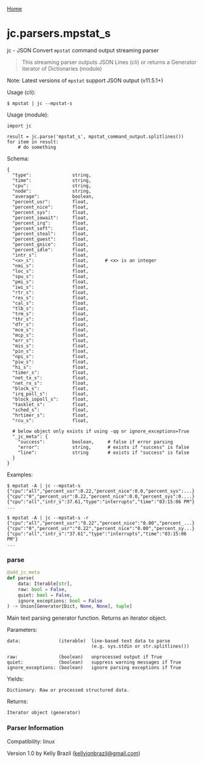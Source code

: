 [Home](https://kellyjonbrazil.github.io/jc/)
<a id="jc.parsers.mpstat_s"></a>

# jc.parsers.mpstat\_s

jc - JSON Convert `mpstat` command output streaming parser

> This streaming parser outputs JSON Lines (cli) or returns a Generator
  iterator of Dictionaries (module)

Note: Latest versions of `mpstat` support JSON output (v11.5.1+)

Usage (cli):

    $ mpstat | jc --mpstat-s

Usage (module):

    import jc

    result = jc.parse('mpstat_s', mpstat_command_output.splitlines())
    for item in result:
        # do something

Schema:

    {
      "type":               string,
      "time":               string,
      "cpu":                string,
      "node":               string,
      "average":            boolean,
      "percent_usr":        float,
      "percent_nice":       float,
      "percent_sys":        float,
      "percent_iowait":     float,
      "percent_irq":        float,
      "percent_soft":       float,
      "percent_steal":      float,
      "percent_guest":      float,
      "percent_gnice":      float,
      "percent_idle":       float,
      "intr_s":             float,
      "<x>_s":              float,      # <x> is an integer
      "nmi_s":              float,
      "loc_s":              float,
      "spu_s":              float,
      "pmi_s":              float,
      "iwi_s":              float,
      "rtr_s":              float,
      "res_s":              float,
      "cal_s":              float,
      "tlb_s":              float,
      "trm_s":              float,
      "thr_s":              float,
      "dfr_s":              float,
      "mce_s":              float,
      "mcp_s":              float,
      "err_s":              float,
      "mis_s":              float,
      "pin_s":              float,
      "npi_s":              float,
      "piw_s":              float,
      "hi_s":               float,
      "timer_s":            float,
      "net_tx_s":           float,
      "net_rx_s":           float,
      "block_s":            float,
      "irq_poll_s":         float,
      "block_iopoll_s":     float,
      "tasklet_s":          float,
      "sched_s":            float,
      "hrtimer_s":          float,
      "rcu_s":              float,

      # below object only exists if using -qq or ignore_exceptions=True
      "_jc_meta": {
        "success":          boolean,     # false if error parsing
        "error":            string,      # exists if "success" is false
        "line":             string       # exists if "success" is false
      }
    }

Examples:

    $ mpstat -A | jc --mpstat-s
    {"cpu":"all","percent_usr":0.22,"percent_nice":0.0,"percent_sys":...}
    {"cpu":"0","percent_usr":0.22,"percent_nice":0.0,"percent_sys":0....}
    {"cpu":"all","intr_s":37.61,"type":"interrupts","time":"03:15:06 PM"}
    ...

    $ mpstat -A | jc --mpstat-s -r
    {"cpu":"all","percent_usr":"0.22","percent_nice":"0.00","percent_...}
    {"cpu":"0","percent_usr":"0.22","percent_nice":"0.00","percent_sy...}
    {"cpu":"all","intr_s":"37.61","type":"interrupts","time":"03:15:06 PM"}
    ...

<a id="jc.parsers.mpstat_s.parse"></a>

### parse

```python
@add_jc_meta
def parse(
    data: Iterable[str],
    raw: bool = False,
    quiet: bool = False,
    ignore_exceptions: bool = False
) -> Union[Generator[Dict, None, None], tuple]
```

Main text parsing generator function. Returns an iterator object.

Parameters:

    data:              (iterable)  line-based text data to parse
                                   (e.g. sys.stdin or str.splitlines())

    raw:               (boolean)   unprocessed output if True
    quiet:             (boolean)   suppress warning messages if True
    ignore_exceptions: (boolean)   ignore parsing exceptions if True

Yields:

    Dictionary. Raw or processed structured data.

Returns:

    Iterator object (generator)

### Parser Information
Compatibility:  linux

Version 1.0 by Kelly Brazil (kellyjonbrazil@gmail.com)
